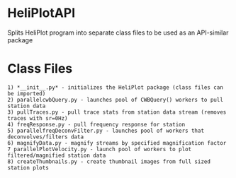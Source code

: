 HeliPlotAPI
===========

Splits HeliPlot program into separate class files to be used as an API-similar package

Class Files
============

    1) *__init__.py* - initializes the HeliPlot package (class files can be imported)
    2) parallelcwbQuery.py - launches pool of CWBQuery() workers to pull station data
    3) pullTraces.py - pull trace stats from station data stream (removes traces with sr=0Hz)
    4) freqResponse.py - pull frequency response for station
    5) parallelfreqDeconvFilter.py - launches pool of workers that deconvolves/filters data
    6) magnifyData.py - magnify streams by specified magnification factor
    7 parallelPlotVelocity.py - launch pool of workers to plot filtered/magnified station data
    8) createThumbnails.py - create thumbnail images from full sized station plots

